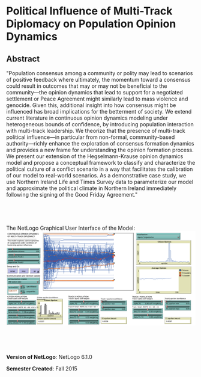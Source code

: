 # Political Influence of Multi-Track Diplomacy on Population  Opinion Dynamics

## Abstract

"Population consensus among a community or polity may lead to scenarios of positive feedback where ultimately, the momentum toward a consensus could result in outcomes that may or may not be beneficial to the community—the opinion dynamics that lead to support for a negotiated settlement or Peace Agreement might similarly lead to mass violence and genocide. Given this, additional insight into how consensus might be influenced has broad implications for the betterment of society. We extend current literature in continuous opinion dynamics modeling under heterogeneous bounds of confidence, by introducing population interaction with multi-track leadership. We theorize that the presence of multi-track political influence—in particular from non-formal, community-based authority—richly enhance the exploration of consensus formation dynamics and provides a new frame for understanding the opinion formation process. We present our extension of the Hegselmann-Krause opinion dynamics model and propose a conceptual framework to classify and characterize the political culture of a conflict scenario in a way that facilitates the calibration of our model to real-world scenarios. As a demonstrative case study, we use Northern Ireland Life and Times Survey data to parameterize our model and approximate the political climate in Northern Ireland immediately following the signing of the Good Friday Agreement."

## &nbsp;
The NetLogo Graphical User Interface of the Model: 
![The NetLogo Graphical User Interface](GUI.png)

## &nbsp;

**Version of NetLogo**: NetLogo 6.1.0

**Semester Created**: Fall 2015

